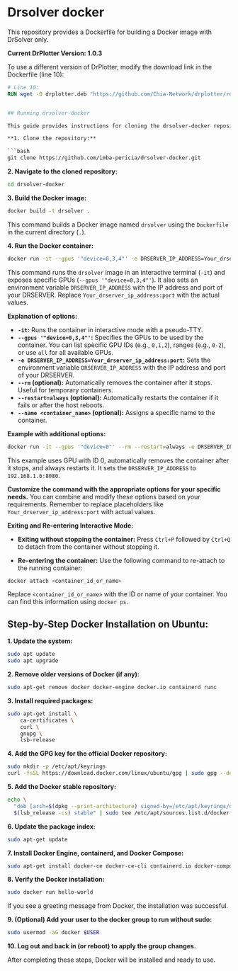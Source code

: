 # Drsolver docker

This repository provides a Dockerfile for building a Docker image with DrSolver only.

**Current DrPlotter Version: 1.0.3**

To use a different version of DrPlotter, modify the download link in the Dockerfile (line 10):

```dockerfile
# Line 10:
RUN wget -O drplotter.deb "https://github.com/Chia-Network/drplotter/releases/download/1.0.3/drplotter_1.0.3_amd64.deb"


## Running drsolver-docker

This guide provides instructions for cloning the drsolver-docker repository and running the container, assuming Docker is already installed on your system.

**1. Clone the repository:**

```bash
git clone https://github.com/imba-pericia/drsolver-docker.git
```

**2. Navigate to the cloned repository:**

```bash
cd drsolver-docker
```

**3. Build the Docker image:**

```bash
docker build -t drsolver .
```

This command builds a Docker image named `drsolver` using the `Dockerfile` in the current directory (`.`).

**4. Run the Docker container:**

```bash
docker run -it --gpus '"device=0,3,4"' -e DRSERVER_IP_ADDRESS=Your_drserver_ip_address:port drsolver
```

This command runs the `drsolver` image in an interactive terminal (`-it`) and exposes specific GPUs (`--gpus '"device=0,3,4"'`). It also sets an environment variable `DRSERVER_IP_ADDRESS` with the IP address and port of your DRSERVER.  Replace `Your_drserver_ip_address:port` with the actual values.

**Explanation of options:**

* **`-it`:** Runs the container in interactive mode with a pseudo-TTY.
* **`--gpus '"device=0,3,4"'`:** Specifies the GPUs to be used by the container. You can list specific GPU IDs (e.g., `0,1,2`), ranges (e.g., `0-2`), or use `all` for all available GPUs.
* **`-e DRSERVER_IP_ADDRESS=Your_drserver_ip_address:port`:** Sets the environment variable `DRSERVER_IP_ADDRESS` with the IP address and port of your DRSERVER.
* **`--rm` (optional):** Automatically removes the container after it stops. Useful for temporary containers.
* **`--restart=always` (optional):** Automatically restarts the container if it fails or after the host reboots.
* **`--name <container_name>` (optional):** Assigns a specific name to the container.

**Example with additional options:**

```bash
docker run -it --gpus '"device=0"' --rm --restart=always -e DRSERVER_IP_ADDRESS=192.168.1.6:8080 drsolver
```

This example uses GPU with ID 0, automatically removes the container after it stops, and always restarts it. It sets the `DRSERVER_IP_ADDRESS` to `192.168.1.6:8080`.

**Customize the command with the appropriate options for your specific needs.** You can combine and modify these options based on your requirements. Remember to replace placeholders like `Your_drserver_ip_address:port` with actual values.

**Exiting and Re-entering Interactive Mode:**

* **Exiting without stopping the container:** Press `Ctrl+P` followed by `Ctrl+Q` to detach from the container without stopping it.

* **Re-entering the container:** Use the following command to re-attach to the running container:

```bash
docker attach <container_id_or_name>
```

Replace `<container_id_or_name>` with the ID or name of your container. You can find this information using `docker ps`.




## Step-by-Step Docker Installation on Ubuntu:

**1. Update the system:**

```bash
sudo apt update
sudo apt upgrade
```

**2. Remove older versions of Docker (if any):**

```bash
sudo apt-get remove docker docker-engine docker.io containerd runc
```

**3. Install required packages:**

```bash
sudo apt-get install \
    ca-certificates \
    curl \
    gnupg \
    lsb-release
```

**4. Add the GPG key for the official Docker repository:**

```bash
sudo mkdir -p /etc/apt/keyrings
curl -fsSL https://download.docker.com/linux/ubuntu/gpg | sudo gpg --dearmor -o /etc/apt/keyrings/docker.gpg
```

**5. Add the Docker stable repository:**

```bash
echo \
  "deb [arch=$(dpkg --print-architecture) signed-by=/etc/apt/keyrings/docker.gpg] https://download.docker.com/linux/ubuntu \
  $(lsb_release -cs) stable" | sudo tee /etc/apt/sources.list.d/docker.list > /dev/null
```

**6. Update the package index:**

```bash
sudo apt-get update
```

**7. Install Docker Engine, containerd, and Docker Compose:**

```bash
sudo apt-get install docker-ce docker-ce-cli containerd.io docker-compose-plugin nvidia-docker2
```

**8. Verify the Docker installation:**

```bash
sudo docker run hello-world
```

If you see a greeting message from Docker, the installation was successful.

**9. (Optional) Add your user to the docker group to run without sudo:**

```bash
sudo usermod -aG docker $USER
```

**10. Log out and back in (or reboot) to apply the group changes.**

After completing these steps, Docker will be installed and ready to use.
